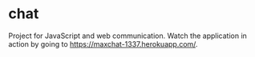 # chat
Project for JavaScript and web communication.
Watch the application in action by going to https://maxchat-1337.herokuapp.com/.

